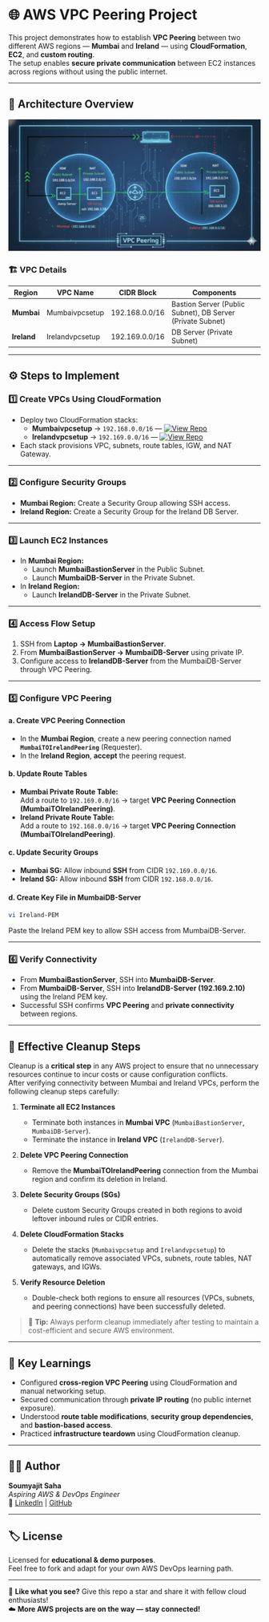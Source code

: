 # 🌐 AWS VPC Peering Project

This project demonstrates how to establish **VPC Peering** between two different AWS regions — **Mumbai** and **Ireland** — using **CloudFormation**, **EC2**, and **custom routing**.  
The setup enables **secure private communication** between EC2 instances across regions without using the public internet.

---

## 🧩 Architecture Overview

![VPC Peering Architecture](./VPCPeering.png)

### 🏗️ VPC Details

| Region      | VPC Name        | CIDR Block     | Components                                                 |
| ----------- | --------------- | -------------- | ---------------------------------------------------------- |
| **Mumbai**  | Mumbaivpcsetup  | 192.168.0.0/16 | Bastion Server (Public Subnet), DB Server (Private Subnet) |
| **Ireland** | Irelandvpcsetup | 192.169.0.0/16 | DB Server (Private Subnet)                                 |

---

## ⚙️ Steps to Implement

### 1️⃣ Create VPCs Using CloudFormation

* Deploy two CloudFormation stacks:
  * **Mumbaivpcsetup** → `192.168.0.0/16` — [![View Repo](https://img.shields.io/badge/View%20Repo-181717?style=for-the-badge&logo=github&logoColor=white)](https://github.com/SoumyajitOnCloud9/VPC-Bridge/blob/main/Mumbaivpcsetup.yml)
  * **Irelandvpcsetup** → `192.169.0.0/16` — [![View Repo](https://img.shields.io/badge/View%20Repo-181717?style=for-the-badge&logo=github&logoColor=white)](https://github.com/SoumyajitOnCloud9/VPC-Bridge/blob/main/Irelandvpcsetup.yml)
* Each stack provisions VPC, subnets, route tables, IGW, and NAT Gateway.

---

### 2️⃣ Configure Security Groups

* **Mumbai Region:** Create a Security Group allowing SSH access.  
* **Ireland Region:** Create a Security Group for the Ireland DB Server.

---

### 3️⃣ Launch EC2 Instances

* In **Mumbai Region:**
  * Launch **MumbaiBastionServer** in the Public Subnet.
  * Launch **MumbaiDB-Server** in the Private Subnet.  
* In **Ireland Region:**
  * Launch **IrelandDB-Server** in the Private Subnet.

---

### 4️⃣ Access Flow Setup

1. SSH from **Laptop → MumbaiBastionServer**.  
2. From **MumbaiBastionServer → MumbaiDB-Server** using private IP.  
3. Configure access to **IrelandDB-Server** from the MumbaiDB-Server through VPC Peering.

---

### 5️⃣ Configure VPC Peering

#### a. Create VPC Peering Connection

* In the **Mumbai Region**, create a new peering connection named **`MumbaiTOIrelandPeering`** (Requester).  
* In the **Ireland Region**, **accept** the peering request.

#### b. Update Route Tables

* **Mumbai Private Route Table:**  
  Add a route to `192.169.0.0/16` → target **VPC Peering Connection (MumbaiTOIrelandPeering)**.  
* **Ireland Private Route Table:**  
  Add a route to `192.168.0.0/16` → target **VPC Peering Connection (MumbaiTOIrelandPeering)**.

#### c. Update Security Groups

* **Mumbai SG:** Allow inbound **SSH** from CIDR `192.169.0.0/16`.  
* **Ireland SG:** Allow inbound **SSH** from CIDR `192.168.0.0/16`.

#### d. Create Key File in MumbaiDB-Server

```bash
vi Ireland-PEM
```

Paste the Ireland PEM key to allow SSH access from MumbaiDB-Server.

---

### 6️⃣ Verify Connectivity

* From **MumbaiBastionServer**, SSH into **MumbaiDB-Server**.  
* From **MumbaiDB-Server**, SSH into **IrelandDB-Server (192.169.2.10)** using the Ireland PEM key.  
* Successful SSH confirms **VPC Peering** and **private connectivity** between regions.

---

## 🧹 Effective Cleanup Steps

Cleanup is a **critical step** in any AWS project to ensure that no unnecessary resources continue to incur costs or cause configuration conflicts.  
After verifying connectivity between Mumbai and Ireland VPCs, perform the following cleanup steps carefully:

1. **Terminate all EC2 Instances**
   * Terminate both instances in **Mumbai VPC** (`MumbaiBastionServer`, `MumbaiDB-Server`).  
   * Terminate the instance in **Ireland VPC** (`IrelandDB-Server`).

2. **Delete VPC Peering Connection**
   * Remove the **MumbaiTOIrelandPeering** connection from the Mumbai region and confirm its deletion in Ireland.

3. **Delete Security Groups (SGs)**
   * Delete custom Security Groups created in both regions to avoid leftover inbound rules or CIDR entries.

4. **Delete CloudFormation Stacks**
   * Delete the stacks (`Mumbaivpcsetup` and `Irelandvpcsetup`) to automatically remove associated VPCs, subnets, route tables, NAT gateways, and IGWs.

5. **Verify Resource Deletion**
   * Double-check both regions to ensure all resources (VPCs, subnets, and peering connections) have been successfully deleted.

> 🧠 **Tip:** Always perform cleanup immediately after testing to maintain a cost-efficient and secure AWS environment.

---

## 🧠 Key Learnings

* Configured **cross-region VPC Peering** using CloudFormation and manual networking setup.  
* Secured communication through **private IP routing** (no public internet exposure).  
* Understood **route table modifications**, **security group dependencies**, and **bastion-based access**.  
* Practiced **infrastructure teardown** using CloudFormation cleanup.

---

## 🧑‍💻 Author

**Soumyajit Saha**  
*Aspiring AWS & DevOps Engineer*  
🔗 [LinkedIn](#) | [GitHub](#)

---
## 🏷️ License

Licensed for **educational & demo purposes**.  
Feel free to fork and adapt for your own AWS DevOps learning path.  

---


🌟 **Like what you see?** Give this repo a star and share it with fellow cloud enthusiasts!  
☁️ **More AWS projects are on the way — stay connected!**

